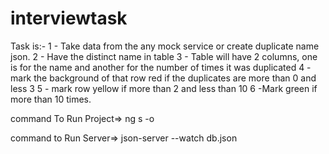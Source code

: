 # interviewtask
Task is:-
1 - Take data from the any mock service or create duplicate name json.
2 - Have the distinct name in table
3 - Table will have 2 columns, one is for the name and another for the number of times it was duplicated
4 - mark the background of that row red if the duplicates are more than 0 and less 3
5 - mark row yellow if more than 2 and less than 10
6 -Mark green if more than 10 times.


command To Run Project=> ng s -o

command to Run Server=> json-server --watch db.json
